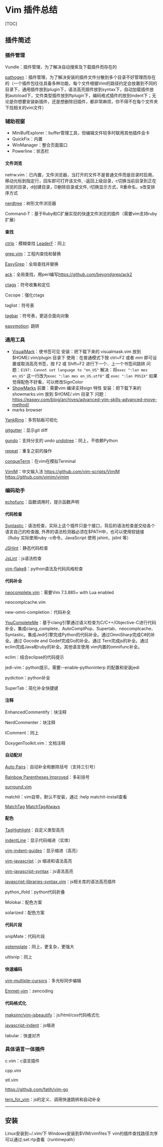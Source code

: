 # Vim 插件总结
[TOC]

## 插件简述
### 插件管理
Vundle：插件管理，为了解决自动搜索及下载插件而存在的

[pathogen](https://github.com/tpope/vim-pathogen.git)：插件管理，为了解决安装的插件文件分散到多个目录不好管理而存在的（一个插件包往往具备多种功能，每个文件根据Vim的路径约定会放置到不同的目录下，通用插件放到plugin下，语法高亮插件放到syntax下，自动加载插件放到autoload下，文件类型插件放到ftplugin下，编码格式插件的放到indent下；无论是你想要安装新插件，还是想删除旧插件，都非常麻烦，你不得不在每个文件夹下找相关的vim文件）

### 辅助视窗
+ MiniBufExplorer：buffer管理工具，但编辑文件较多时联用其他插件会卡
+ QuickFix：内置
+ WinManager：整合页面窗口
+ Powerline：状态栏

#### 文件浏览
netrw.vim：已内置，文件浏览器，当打开的文件不是普通文件而是目录时启用，移动光标到指定行，回车即可打开该文件, -返回上级目录，c切换当前目录到正在浏览的目录，d创建目录，D删除目录或文件, i切换显示方式，R重命名，s改变排序方式

[nerdtree](https://github.com/scrooloose/nerdtree.git)：树形文件浏览器

Command-T：基于Ruby和C扩展实现的快速文件浏览的插件（需要vim支持ruby扩展）

#### 查找
[ctrlp](https://github.com/ctrlpvim/ctrlp.vim.git)：模糊查找
[LeaderF](https://github.com/Yggdroot/LeaderF)：同上

[grep.vim](https://github.com/yegappan/grep)：工程内查找和替换

[EasyGrep](https://github.com/dkprice/vim-easygrep)：全局查找并替换

[ack](https://github.com/mileszs/ack.vim)：全局查找，用perl编写<https://github.com/beyondgrep/ack2>

[ctags](https://sourceforge.net/projects/ctags/?source=typ_redirect)：符号收集和定位

Cscope：强化ctags

taglist：符号表

[tagbar](https://github.com/majutsushi/tagbar.git)：符号表，更适合面向对象

[easymotion](https://github.com/easymotion/vim-easymotion.git): 跳转

### 通用工具
+ [VisualMark](http://www.vim.org/scripts/script.php?script_id=1026)：使书签可见
安装：把下载下来的 visualmask.vim 放到 $HOME/.vim/plugin 目录下
使用：在普通模式下按 ctrl+F2 或者 mm 即可设置或取消高亮书签，按 F2 或 Shift+F2 进行下一个、上一个书签间跳转
问题：`E197: Cannot set language to "en_US"`
解决：将`exec ":lan mes en_US"` 这一行改为`exec ":lan mes en_US.utf8"` 或 `exec ":lan POSIX"`
如果觉得配色不好看，可以修改SignColor
+ [ShowMarks](http://www.vim.org/scripts/script.php?script_id=152)
前置：需要vim 编译支持sign 特性
安装：把下载下来的 showmarks.vim 放到 $HOME/.vim 目录下
问题：<https://easwy.com/blog/archives/advanced-vim-skills-advanced-move-method/>
+ marks browser

[YankRing](https://github.com/vim-scripts/YankRing.vim)：多剪贴板可视化

[gitgutter](https://github.com/airblade/vim-gitgutter)：显示git diff

[gundo](https://github.com/sjl/gundo.vim.git)：支持分支的 undo
[undotree](https://github.com/mbbill/undotree)：同上，不依赖Python

[repeat](https://github.com/tpope/vim-repeat)：重复之前的操作

[conqueTerm](https://code.google.com/archive/p/conque/)：在vim在模拟Terminal

[VimIM](https://vim.sourceforge.io/scripts/script.php?script_id=2506)：中文输入法
<https://github.com/vim-scripts/VimIM>
<https://github.com/vimim/vimim>


### 编码助手
[echofunc](https://github.com/mbbill/echofunc)：函数调用时，提示函数声明

#### 代码检查
[Syntastic](https://github.com/scrooloose/syntastic.git)：语法检查，实际上这个插件只是个接口，背后的语法检查是交给各个语言自己的检查器, 外界的语法检测器必须在$PATH中，也可以使用软链接（Ruby 实际使用ruby -c命令，JavaScript 使用 jshint，jslint 等）

[JSHint](https://github.com/jshint/jshint.git)：静态代码检查

[JsLint](https://github.com/douglascrockford/JSLint.git)：js语法检查

[vim-flake8](https://github.com/nvie/vim-flake8.git)：python语法及代码风格检查

#### 代码补全
[neocomplete.vim](https://github.com/Shougo/neocomplete.vim.git)：需要Vim 7.3.885+ with Lua enabled

neocomplcache.vim

new-omni-completion：代码补全

[YouCompleteMe](https://github.com/Valloric/YouCompleteMe.git)：基于clang引擎通过语义检查为C/C++/Objective-C进行代码补全，集成clang_complete、AutoComplPop、Supertab、neocomplcache、Syntastic。集成Jedi引擎完成Python的代码补全。通过OmniSharp完成C#的补全。通过 Gocode and Godef完成Go的补全。通过 Tern完成js的补全。通过eclim完成Java和ruby的补全。其他语言使用 vim内置的omnifunc补全。

eclim：结合eclipse的代码提示

jedi-vim：python提示，需要--enable-pythoninterp 的配置和安装jedi

pydiction：python补全

SuperTab：简化补全快捷键

#### 注释
EnhancedCommentify：块注释

NerdCommenter：块注释

tComment：同上

DoxygenToolkit.vim：文档注释

#### 自动配对
[Auto Pairs](https://github.com/jiangmiao/auto-pairs.git)：自动补全和删除括号（支持三引号）

[Rainbow Parentheses Improved](https://github.com/luochen1990/rainbow)：多彩括号

[surround.vim](https://github.com/tpope/vim-surround.git)

matchit：vim自带，默认不安装，通过 :help matchit-install查看

[MatchTag](https://github.com/gregsexton/MatchTag)
[MatchTagAlways](https://github.com/Valloric/MatchTagAlways.git)

#### 配色
[TagHighlight](https://github.com/vim-scripts/TagHighlight.git)：自定义类型高亮

[indentLine](https://github.com/Yggdroot/indentLine.git)：显示代码缩进（实体）

[vim-indent-guides](https://github.com/nathanaelkane/vim-indent-guides.git)：显示缩进（高亮）

[vim-javascript](https://github.com/pangloss/vim-javascript.git)：js 缩进和语法高亮

[vim-javascript-syntax](https://github.com/jelera/vim-javascript-syntax.git)：js语法高亮

[javascript-libraries-syntax.vim](https://github.com/othree/javascript-libraries-syntax.vim.git)：js相关库的语法高亮插件

python_ifold：python代码折叠

Molokai：配色方案

solarized：配色方案

#### 代码片段
snipMate：代码片段

[xptemplate](https://github.com/drmingdrmer/xptemplate.git)：同上，更复杂，更强大

ultisnip：同上

#### 快速编码
[vim-multiple-cursors](https://github.com/terryma/vim-multiple-cursors.git)：多光标同步编辑

[Emmet-vim](https://github.com/mattn/emmet-vim.git)：zencoding

#### 代码格式化
[maksimr/vim-jsbeautify](https://github.com/maksimr/vim-jsbeautify.git)：js/html/css代码格式化

[javascript-indent](https://github.com/vim-scripts/JavaScript-Indent.git)：js缩进

tabular：快速对齐

### 具体语言一体插件
c.vim：c语言插件

cpp.vim

stl.vim

<https://github.com/fatih/vim-go>

[tern_for_vim](https://github.com/ternjs/tern_for_vim.git)：js的定义、调用快速跳转和自动补全

******

## 安装
Linux安装到~/.vim/下
Windows安装到$VIM/vimfiles下
vim的插件查找路径次序可以通过:set rtp查看（runtimepath）
